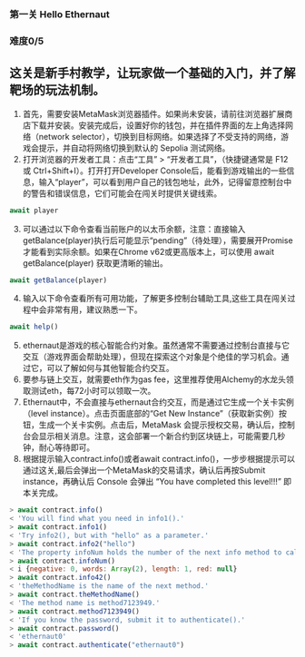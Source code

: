 ### 第一关 Hello Ethernaut
### 难度0/5
## 这关是新手村教学，让玩家做一个基础的入门，并了解靶场的玩法机制。
1. 首先，需要安装MetaMask浏览器插件。如果尚未安装，请前往浏览器扩展商店下载并安装。安装完成后，设置好你的钱包，并在插件界面的左上角选择网络（network selector），切换到目标网络。如果选择了不受支持的网络，游戏会提示，并自动将网络切换到默认的 Sepolia 测试网络。
2. 打开浏览器的开发者工具：点击“工具” > “开发者工具”，（快捷键通常是 F12 或 Ctrl+Shift+I）。打开打开Developer Console后，能看到游戏输出的一些信息，输入“player”，可以看到用户自己的钱包地址，此外，记得留意控制台中的警告和错误信息，它们可能会在闯关时提供关键线索。
```javascript
await player
```
3. 可以通过以下命令查看当前账户的以太币余额，注意：直接输入getBalance(player)执行后可能显示“pending”（待处理），需要展开Promise才能看到实际余额。如果在Chrome v62或更高版本上，可以使用 await getBalance(player) 获取更清晰的输出。
```javascript
await getBalance(player)
```
4. 输入以下命令查看所有可用功能，了解更多控制台辅助工具,这些工具在闯关过程中会非常有用，建议熟悉一下。
```javascript
await help()
```
5. ethernaut是游戏的核心智能合约对象。虽然通常不需要通过控制台直接与它交互（游戏界面会帮助处理），但现在探索这个对象是个绝佳的学习机会。通过它，可以了解如何与其他智能合约交互。
6. 要参与链上交互，就需要eth作为gas fee，这里推荐使用Alchemy的水龙头领取测试eth，每72小时可以领取一次。
7. Ethernaut中，不会直接与ethernaut合约交互，而是通过它生成一个关卡实例（level instance）。点击页面底部的“Get New Instance”（获取新实例）按钮，生成一个关卡实例。点击后，MetaMask 会提示授权交易，确认后，控制台会显示相关消息。注意，这会部署一个新合约到区块链上，可能需要几秒钟，耐心等待即可。
8. 根据提示输入contract.info()或者await contract.info()，一步步根据提示可以通过这关,最后会弹出一个MetaMask的交易请求，确认后再按Submit instance，再确认后 Console 会弹出 “You have completed this level!!!” 即本关完成。
```javascript
> await contract.info()
< 'You will find what you need in info1().'
> await contract.info1()
< 'Try info2(), but with "hello" as a parameter.'
> await contract.info2("hello")
< 'The property infoNum holds the number of the next info method to call.'
> await contract.infoNum()
< i {negative: 0, words: Array(2), length: 1, red: null}
> await contract.info42()
< 'theMethodName is the name of the next method.'
> await contract.theMethodName()
< 'The method name is method7123949.'
> await contract.method7123949()
< 'If you know the password, submit it to authenticate().'
> await contract.password()
< 'ethernaut0'
> await contract.authenticate("ethernaut0")
```
